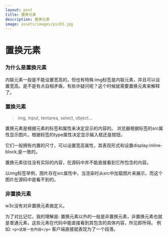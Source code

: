 ```yaml
---
layout: post
title: 置换元素
description: 置换元素
image: assets/images/pic03.jpg
---
```


# 置换元素

### 为什么是置换元素

内联元素一般是不能设置宽高的，但也有特殊:img标签是内联元素，并且可以设置宽高。是不是有点自相矛盾，有些许疑问呢？这个时候就需要置换元素来解释了。

### 置换元素

> img, input, textarea, select, object...

置换元素是根据元素的标签和属性来决定显示的内容的。
浏览器根据<img>标签的src属性显示图片。根据标签的type属性决定显示输入框还是按钮。

它们一般拥有内置的尺寸，可以设置宽高属性，其表现形式和设置display:inline-block;是一致的。

置换元素往往没有实际的内容，在源码中并不能直接看到它所包含的内容。

以img标签举例，图片存在src属性中，当渲染时从src中加载图片来展示，而这个图片在源码中是看不到的。

### 非置换元素

w3c没有对非置换元素做定义。

为了对比记忆，我的理解是:
置换元素以外的一般是非置换元素，非置换元素也就是普通元素，这些元素在代码中能直接看到其包含的具体内容，所见即所得。
例如:
`<p>这是一些内容</p>`
客户端直接就表现为了一个段落。
